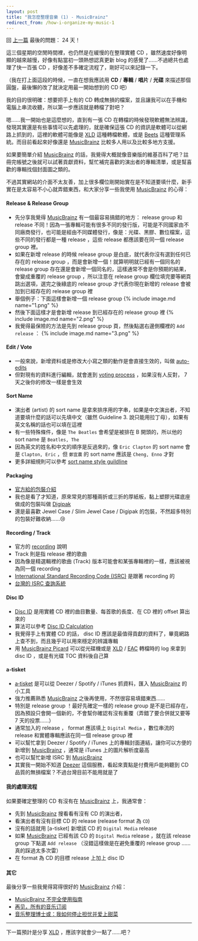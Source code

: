 ```yaml
---
layout: post
title: "我怎麼整理音樂 (1) - MusicBrainz"
redirect_from: /how-i-organize-my-music-1
---
```


回 [上一篇](recent-updates-gitlab-obsidian-beets) 最後的問題： 24 天！

這三個星期的空閒時間裡，也仍然是在緩慢的在整理實體 CD ，雖然速度好像明顯的越來越慢，好像有點當初一頭熱想認真更新 blog 的感覺了……不過總共也處理了快一百張 CD ，好像差不多確定流程了，剛好可以來記錄一下。

（我在打上面這段的時候，一直在想我應該用 **CD** / **專輯** / **唱片** / **光碟** 來描述那個圓盤，最後懶的改了就決定用最一開始想到的 CD 吧）

我的目的很明確：想要把手上有的 CD 轉成無損的檔案，並且讓我可以在手機和電腦上串流收聽，所以第一步應該就是轉檔了對吧？

嗯……我一開始也是這麼想的，直到有一張 CD 在轉檔的時候發現軟體無法辨識，發現其實還是有些事情可以先處理的，就是確保這張 CD 的資訊是軟體可以從網路上抓到的，這裡的軟體可能像是 [XLD] 這種轉檔軟體，或是 [Beets] 這種管理系統。而目前看起來好像還是 [MusicBrainz] 比較多人用以及比較多地方支援。

如果要簡單介紹 [MusicBrainz] 的話，我覺得大概就像音樂版的維基百科了吧？註冊完帳號之後就可以試著貢獻資料，幫忙補完喜歡的演出者的專輯清單，或是幫喜歡的專輯找個封面圖之類的。

不過其實網站的介面不太友善，加上很多欄位剛開始實在是不知道要填什麼，新手實在是太容易不小心就弄錯東西，和大家分享一些我使用 [MusicBrainz] 的心得：

#### Release & Release Group

- 先分享我覺得 [MusicBrainz] 有一個最容易搞錯的地方： release group 和 release 不同！因為一張專輯可能有很多不同的發行版，可能是不同國家由不同廠商發行，也可能是經由不同媒體發行，像是：光碟、黑膠、數位檔案，這些不同的發行都是一種 release ，這些 release 都應該要在同一個 release group 裡。
- 如果在新增 release 的時候 release group 是白底，就代表你沒有選到任何已存在的 release group ，而是會新增一個！就算明明就已經有一個同名的 release group 存在還是會新增一個同名的，這樣通常不會是你預期的結果，會變成重覆的 release group ，所以注意在 release group 欄位填完要等網頁跳出選項，選完之後綠底的 release group 才代表你現在新增的 release 會被加到已經存在的 release group 裡
- 舉個例子：下面這樣會新增一個 release group
{% include image.md name="1.png" %}
- 然後下面這樣才是會新增 release 到已經存在的 release group 裡
{% include image.md name="2.png" %}
- 我覺得最保險的方法是先到 release group 頁，然後點選右邊側欄裡的 `Add release` ：
{% include image.md name="3.png" %}

#### Edit / Vote

- 一般來說，新增資料或是修改大小寫之類的動作是會直接生效的，叫做 [auto-edits](https://musicbrainz.org/doc/Edit#Auto-edits)
- 但對現有的資料進行編輯，就會進到 [voting process](https://musicbrainz.org/doc/Introduction_to_Voting) ，如果沒有人反對， 7 天之後你的修改一樣是會生效

#### Sort Name

- 演出者 (artist) 的 sort name 是拿來排序用的字串，如果是中文演出者，不知道要填什麼的話可以先填中文（雖然 Guideline 3. 說只能用拉丁母），如果有英文名稱的話也可以填在這裡
- 有一些特殊條件，像是 `The Beatles` 會希望是被排在 B 開頭的，所以他的 sort name 是 `Beatles, The`
- 因為英文的姓名和中文的順序是反過來的，像 `Eric Clapton` 的 sort name 會是 `Clapton, Eric` ，但 `鄭宜農` 的 sort name 應該是 `Cheng, Enno` 才對
- 更多詳細規則可以參考 [sort name style guildline](https://musicbrainz.org/doc/Style/Artist/Sort_Name)

#### Packaging

- [官方給的包裝介紹](https://musicbrainz.org/doc/Release/Packaging)
- 我也是看了才知道，原來常見的那種兩折或三折的厚紙板，黏上塑膠光碟底座做成的包裝叫做 [Digipak](https://musicbrainz.org/doc/Release/Packaging/Digipak)
- 還是最喜歡 Jewel Case / Slim Jewel Case / Digipak 的包裝，不然超多特別的包裝好難收納……😢

#### Recording / Track

- 官方的 [recording](https://musicbrainz.org/doc/Recording) 說明
- Track 則是指 release 裡的歌曲
- 因為像是精選輯裡的歌曲 (Track) 版本可能會和某張專輯裡的一樣，應該被視為同一個 recording
- [International Standard Recording Code (ISRC)](https://musicbrainz.org/doc/ISRC) 是跟著 recording 的
- [台灣的 ISRC 查詢系統](https://isrc.ncl.edu.tw/C200/C200)

#### Disc ID

- [Disc ID](https://musicbrainz.org/doc/Disc_ID) 是用實體 CD 裡的曲目數量、每首歌的長度、在 CD 裡的 offset 算出來的
- 算法可以參考 [Disc ID Calculation](https://musicbrainz.org/doc/Disc_ID_Calculation)
- 我覺得手上有實體 CD 的話， disc ID 應該是最值得貢獻的資料了，畢竟網路上查不到，而且幾乎可以用來穩定的辨識專輯
- 用 [MusicBrainz Picard][Picard] 可以從光碟機或是 [XLD] / [EAC] 轉檔時的 log 來拿到 disc ID ，或是有光碟 TOC 資料後自己算

#### a‐tisket

- [a‐tisket] 是可以從 Deezer / Spotify / iTunes 抓資料，匯入 [MusicBrainz] 的小工具
- 強力推薦熟悉 [MusicBrainz] 之後再使用，不然很容易填錯東西……
- 特別是 release group ！最好先確定一樣的 release group 是不是已經存在，因為預設只會開一個新的，不會幫你確認有沒有重覆（弄錯了要合併就又要等 7 天的投票……）
- 通常加入的 release ， format 應該填上 `Digital Media` ，數位串流的 release 和實體專輯應該在同一個 release group 裡
- 可以幫忙拿到 Deezer / Spotify / iTunes 上的專輯封面連結，讓你可以方便的新增到 [MusicBrainz] ，通常是 iTunes 上的圖片解析度最高
- 也可以幫忙新增 ISRC 到 [MusicBrainz]
- 其實我一開始不知道 [Deezer](https://www.deezer.com/) 這個服務，看起來賣點是付費用戶能夠聽到 CD 品質的無損檔案？不過台灣目前不能用就是了

#### 我的處理流程

如果要確定整理的 CD 有沒有在 [MusicBrainz] 上，我通常會：

- 先到 [MusicBrainz] 搜看看有沒有 CD 的演出者，
- 看演出者有沒有目標 CD 的 release (release format 為 `CD`)
- 沒有的話就用 [a-tisket] 新增該 CD 的 `Digital Media` release
- 如果 [MusicBrainz] 已經有該 CD 的 `Digital Media` release ，就在該 release group 下點選 `Add release` （沒錯這樣做是在避免重覆的 release group ……真的踩過太多次雷）
- 在 format 為 CD 的目標 release 上加上 disc ID

#### 其它

最後分享一些我覺得寫得很好的 [MusicBrainz] 介紹：

- [MusicBrainz 不完全使用指南](https://www.himiku.com/archives/musicbrainz.html)
- [再见，所有的音乐订阅](https://emptystack.top/good-bye-music-subscriptions/)
- [音乐整理博士​​或：我如何停止担忧并爱上甜菜](https://emptystack.top/dr-musicuration/)

---

下一篇預計是分享 [XLD] ，應該字就會少一點了……吧？

[MusicBrainz]: https://musicbrainz.org/
[XLD]: https://tmkk.undo.jp/xld/index_e.html
[Beets]: https://beets.io/
[a‐tisket]: https://atisket.pulsewidth.org.uk/
[Picard]: https://picard.musicbrainz.org/
[EAC]: https://www.exactaudiocopy.de/
